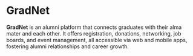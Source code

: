 # GradNet
**GradNet** is an alumni platform that connects graduates with their alma mater and each other. It offers registration, donations, networking, job boards, and event management, all accessible via web and mobile apps, fostering alumni relationships and career growth.

